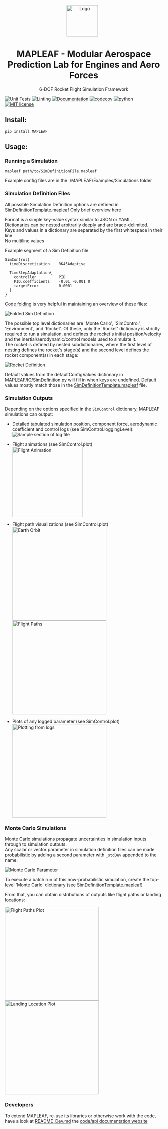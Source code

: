 

<p align="center">
  <img src="Diagrams/DraftLogo.png?raw=true" alt="Logo"
    title="MAPLEAF" height=100 style="padding-right: 10px;"/>
  <h1 align="center">MAPLEAF - Modular Aerospace Prediction Lab for Engines and Aero Forces</h1>
  <p align="center">6-DOF Rocket Flight Simulation Framework </p>
</p>

<p align="center">
  
  ![Unit Tests](https://github.com/henrystoldt/mapleaf/workflows/Tests/badge.svg)
  ![Linting](https://github.com/henrystoldt/mapleaf/workflows/Linting/badge.svg)
  [![Documentation](https://github.com/henrystoldt/mapleaf/workflows/Docs/badge.svg)](https://henrystoldt.github.io/MAPLEAF/)
  [![codecov](https://codecov.io/gh/henrystoldt/mapleaf/branch/master/graph/badge.svg)](https://codecov.io/gh/henrystoldt/mapleaf)
  ![python](https://img.shields.io/badge/python-3.6+-brightgreen)
  [![MIT license](https://img.shields.io/badge/License-MIT-blue.svg)](https://lbesson.mit-license.org/)
  
</p>

## Install:
`pip install MAPLEAF`
    
## Usage:

### Running a Simulation
`mapleaf path/to/SimDefinitionFile.mapleaf`  

Example config files are in the ./MAPLEAF/Examples/Simulations folder

### Simulation Definition Files
All possible Simulation Definition options are defined in [SimDefinitionTemplate.mapleaf](https://github.com/henrystoldt/MAPLEAF/blob/master/SimDefinitionTemplate.mapleaf)
Only brief overview here

Format is a simple key-value syntax similar to JSON or YAML.  
Dictionaries can be nested arbitrarily deeply and are brace-delimited.  
Keys and values in a dictionary are separated by the first whitespace in their line  
No multiline values

Example segment of a Sim Definition file:
```  
SimControl{
  timeDiscretization    RK45Adaptive

  TimeStepAdaptation{
    controller          PID
    PID.coefficients    -0.01 -0.001 0
    targetError         0.0001
  }
}
```

[Code folding](https://code.visualstudio.com/docs/editor/codebasics#_folding) is very helpful in maintaining an overview of these files:

![Folded Sim Definition](Diagrams/SimDefinitionFile_Folded.PNG?raw=true)

The possible top level dictionaries are 'Monte Carlo', 'SimControl', 'Environment', and 'Rocket'.
Of these, only the 'Rocket' dictionary is strictly required to run a simulation, and defines the rocket's initial position/velocity and the inertial/aerodynamic/control models used to simulate it.  
The rocket is defined by nested subdictionaries, where the first level of nesting defines the rocket's stage(s) and the second level defines the rocket component(s) in each stage:

![Rocket Definition](Diagrams/SimDefinitionFile_Rocket.PNG?raw=true)

Default values from the defaultConfigValues dictionary in [MAPLEAF/IO/SimDefinition.py](https://github.com/henrystoldt/MAPLEAF/blob/master/MAPLEAF/IO/SimDefinition.py) will fill in when keys are undefined.
Default values mostly match those in the [SimDefinitionTemplate.mapleaf](https://github.com/henrystoldt/MAPLEAF/blob/master/SimDefinitionTemplate.mapleaf) file.

### Simulation Outputs
Depending on the options specified in the `SimControl` dictionary, MAPLEAF simulations can output:
- Detailed tabulated simulation position, component force, aerodynamic coefficient and control logs (see SimControl.loggingLevel):
![Sample section of log file](Diagrams/LogSample.PNG?raw=true)

- Flight animations (see SimControl.plot)  
<img src="Diagrams/FlightAnimation.gif?raw=true" alt="Flight Animation"
  title="MAPLEAF" height=225 style="padding-right: 10px;"/>

- Flight path visualizations (see SimControl.plot)  
<img src="Diagrams/EarthOrbit.png?raw=true" alt="Earth Orbit"
  title="MAPLEAF" height=300 style="padding-right: 10px;"/>
<img src="Diagrams/FlightPaths.png?raw=true" alt="Flight Paths"
  title="MAPLEAF" height=300 style="padding-right: 10px;"/>

- Plots of any logged parameter (see SimControl.plot)  
<img src="Diagrams/PlottingFromLogs.png?raw=true" alt="Plotting from logs"
  title="MAPLEAF" height=300 style="padding-right: 10px;"/>

### Monte Carlo Simulations
Monte Carlo simulations propagate uncertainties in simulation inputs through to simulation outputs.  
Any scalar or vector parameter in simulation definition files can be made probabilistic by adding a second parameter with `_stdDev` appended to the name:

![Monte Carlo Parameter](Diagrams/SimDefinition_MonteCarlo.png?raw=true)

To execute a batch run of this now-probabilistic simulation, create the top-level 'Monte Carlo' dictionary (see [SimDefinitionTemplate.mapleaf](https://github.com/henrystoldt/MAPLEAF/blob/master/))

From that, you can obtain distributions of outputs like flight paths or landing locations:

<img src="Diagrams/FlightPathsPlot.png?raw=true" alt="Flight Paths Plot"
  title="MAPLEAF" height=300 style="padding-right: 10px;"/>
<img src="Diagrams/LandingLocationPlot.png?raw=true" alt="Landing Location Plot"
  title="MAPLEAF" height=300 style="padding-right: 10px;"/>

### Developers
To extend MAPLEAF, re-use its libraries or otherwise work with the code, have a look at [README_Dev.md](https://github.com/henrystoldt/MAPLEAF/blob/master/README_Dev.md) the [code/api documentation website](https://henrystoldt.github.io/MAPLEAF/)
